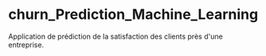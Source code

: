 # churn_Prediction_Machine_Learning
Application de prédiction de la satisfaction des clients près
d'une entreprise.
